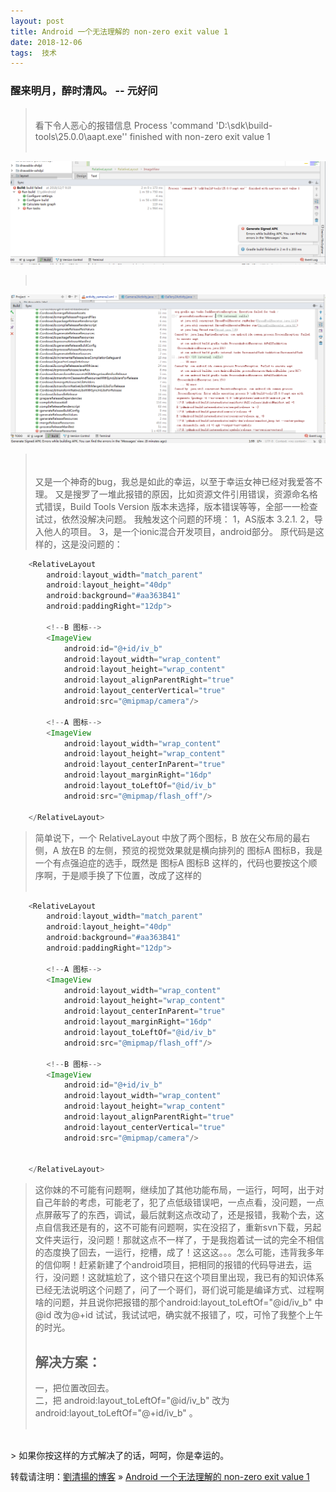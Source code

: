 ```yaml
---
layout: post  
title: Android 一个无法理解的 non-zero exit value 1  
date: 2018-12-06  
tags:  技术
---
```

### 醒来明月，醉时清风。  -- 元好问  

> <br/>
> 看下令人恶心的报错信息  Process 'command 'D:\sdk\build-tools\25.0.0\aapt.exe'' finished with non-zero exit value 1
> <br/>
> <br/>
![](/images/posts/android_non_zero_exit_value_1/error1.png)
> <br/>
> 
![](/images/posts/android_non_zero_exit_value_1/error2.png)
> <br/>
> <br/>
> 又是一个神奇的bug，我总是如此的幸运，以至于幸运女神已经对我爱答不理。  
> 又是搜罗了一堆此报错的原因，比如资源文件引用错误，资源命名格式错误，Build Tools Version 版本未选择，版本错误等等，全部一一检查试过，依然没解决问题。
> 我触发这个问题的环境：  
> 1，AS版本 3.2.1.   
> 2，导入他人的项目。   
> 3，是一个ionic混合开发项目，android部分。   
> 原代码是这样的，这是没问题的：   
> <br/>

```java
    <RelativeLayout
        android:layout_width="match_parent"
        android:layout_height="40dp"
        android:background="#aa363B41"
        android:paddingRight="12dp">

        <!--B 图标-->
        <ImageView
            android:id="@+id/iv_b"
            android:layout_width="wrap_content"
            android:layout_height="wrap_content"
            android:layout_alignParentRight="true"
            android:layout_centerVertical="true"
            android:src="@mipmap/camera"/>

        <!--A 图标-->
        <ImageView
            android:layout_width="wrap_content"
            android:layout_height="wrap_content"
            android:layout_centerInParent="true"
            android:layout_marginRight="16dp"
            android:layout_toLeftOf="@id/iv_b"
            android:src="@mipmap/flash_off"/>

    </RelativeLayout>
```
> 简单说下，一个 RelativeLayout 中放了两个图标，B 放在父布局的最右侧，A 放在B 的左侧，预览的视觉效果就是横向排列的    图标A 图标B，我是一个有点强迫症的选手，既然是 图标A 图标B 这样的，代码也要按这个顺序啊，于是顺手换了下位置，改成了这样的    
> <br/>

```java
    <RelativeLayout
        android:layout_width="match_parent"
        android:layout_height="40dp"
        android:background="#aa363B41"
        android:paddingRight="12dp">

        <!--A 图标-->
        <ImageView
            android:layout_width="wrap_content"
            android:layout_height="wrap_content"
            android:layout_centerInParent="true"
            android:layout_marginRight="16dp"
            android:layout_toLeftOf="@id/iv_b"
            android:src="@mipmap/flash_off"/>

        <!--B 图标-->
        <ImageView
            android:id="@+id/iv_b"
            android:layout_width="wrap_content"
            android:layout_height="wrap_content"
            android:layout_alignParentRight="true"
            android:layout_centerVertical="true"
            android:src="@mipmap/camera"/>


    </RelativeLayout>
```
> 这你妹的不可能有问题啊，继续加了其他功能布局，一运行，呵呵，出于对自己年龄的考虑，可能老了，犯了点低级错误吧，一点点看，没问题，一点点屏蔽写了的东西，调试，最后就剩这点改动了，还是报错，我勒个去，这点自信我还是有的，这不可能有问题啊，实在没招了，重新svn下载，另起文件夹运行，没问题！那就这点不一样了，于是我抱着试一试的完全不相信的态度换了回去，一运行，挖槽，成了！这这这。。。怎么可能，违背我多年的信仰啊！赶紧新建了个android项目，把相同的报错的代码导进去，运行，没问题！这就尴尬了，这个错只在这个项目里出现，我已有的知识体系已经无法说明这个问题了，问了一个哥们，哥们说可能是编译方式、过程啊啥的问题，并且说你把报错的那个android:layout_toLeftOf="@id/iv_b"  中@id 改为@+id 试试，我试试吧，确实就不报错了，哎，可怜了我整个上午的时光。
> <br/>
> ## 解决方案：  
> 一，把位置改回去。  
> 二，把 android:layout_toLeftOf="@id/iv_b"  改为 android:layout_toLeftOf="@+id/iv_b" 。  
> <br/>


<br/>
> 如果你按这样的方式解决了的话，呵呵，你是幸运的。  
<br/> 

转载请注明：[劉清揚的博客](http://xiongzhoudadi.com) » [ Android 一个无法理解的 non-zero exit value 1 ](http://xiongzhoudadi.com/2018/12/android-non-zero-exit-value-1/)  